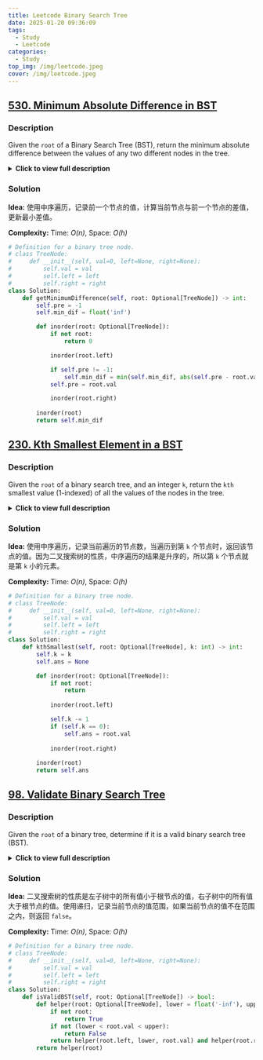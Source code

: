 ```yaml
---
title: Leetcode Binary Search Tree
date: 2025-01-20 09:36:09
tags:
  - Study
  - Leetcode
categories:
  - Study
top_img: /img/leetcode.jpeg
cover: /img/leetcode.jpeg
---
```


## [530. Minimum Absolute Difference in BST](https://leetcode.com/problems/minimum-absolute-difference-in-bst/)

### **Description**

Given the `root` of a Binary Search Tree (BST), return the minimum absolute difference between the values of any two different nodes in the tree.

<details>
<summary><b>Click to view full description</b></summary>

---

**Example 1:**

- **Input**: `root = [4,2,6,1,3]`
- **Output**: `1`

---

**Example 2:**

- **Input**: `root = [1,0,48,null,null,12,49]`
- **Output**: `1`

---

</details>

### **Solution**

**Idea:** 使用中序遍历，记录前一个节点的值，计算当前节点与前一个节点的差值，更新最小差值。

**Complexity:** Time: _O(n)_, Space: _O(h)_

```python
# Definition for a binary tree node.
# class TreeNode:
#     def __init__(self, val=0, left=None, right=None):
#         self.val = val
#         self.left = left
#         self.right = right
class Solution:
    def getMinimumDifference(self, root: Optional[TreeNode]) -> int:
        self.pre = -1
        self.min_dif = float('inf')

        def inorder(root: Optional[TreeNode]):
            if not root:
                return 0

            inorder(root.left)

            if self.pre != -1:
                self.min_dif = min(self.min_dif, abs(self.pre - root.val))
            self.pre = root.val

            inorder(root.right)
        
        inorder(root)
        return self.min_dif
```

## [230. Kth Smallest Element in a BST](https://leetcode.com/problems/kth-smallest-element-in-a-bst/)

### **Description**

Given the `root` of a binary search tree, and an integer `k`, return the `kth` smallest value (1-indexed) of all the values of the nodes in the tree.

<details>
<summary><b>Click to view full description</b></summary>

---

**Example 1:**

- **Input**: `root = [3,1,4,null,2], k = 1`
- **Output**: `1`

---

**Example 2:**

- **Input**: `root = [5,3,6,2,4,null,null,1], k = 3`
- **Output**: `3`

---

</details>

### **Solution**

**Idea:** 使用中序遍历，记录当前遍历的节点数，当遍历到第 `k` 个节点时，返回该节点的值。因为二叉搜索树的性质，中序遍历的结果是升序的，所以第 `k` 个节点就是第 `k` 小的元素。

**Complexity:** Time: _O(n)_, Space: _O(h)_

```python
# Definition for a binary tree node.
# class TreeNode:
#     def __init__(self, val=0, left=None, right=None):
#         self.val = val
#         self.left = left
#         self.right = right
class Solution:
    def kthSmallest(self, root: Optional[TreeNode], k: int) -> int:
        self.k = k
        self.ans = None

        def inorder(root: Optional[TreeNode]):
            if not root:
                return
            
            inorder(root.left)

            self.k -= 1
            if (self.k == 0):
                self.ans = root.val
            
            inorder(root.right)
        
        inorder(root)
        return self.ans
```

## [98. Validate Binary Search Tree](https://leetcode.com/problems/validate-binary-search-tree/)

### **Description**

Given the `root` of a binary tree, determine if it is a valid binary search tree (BST).

<details>
<summary><b>Click to view full description</b></summary>

---

**Example 1:**

- **Input**: `root = [2,1,3]`
- **Output**: `true`

---

**Example 2:**

- **Input**: `root = [5,1,4,null,null,3,6]`
- **Output**: `false`

---

</details>

### **Solution**

**Idea:** 二叉搜索树的性质是左子树中的所有值小于根节点的值，右子树中的所有值大于根节点的值。使用递归，记录当前节点的值范围，如果当前节点的值不在范围之内，则返回 `false`。

**Complexity:** Time: _O(n)_, Space: _O(h)_

```python
# Definition for a binary tree node.
# class TreeNode:
#     def __init__(self, val=0, left=None, right=None):
#         self.val = val
#         self.left = left
#         self.right = right
class Solution:
    def isValidBST(self, root: Optional[TreeNode]) -> bool:
        def helper(root: Optional[TreeNode], lower = float('-inf'), upper = float('inf')):
            if not root:
                return True
            if not (lower < root.val < upper):
                return False
            return helper(root.left, lower, root.val) and helper(root.right, root.val, upper)
        return helper(root)
```